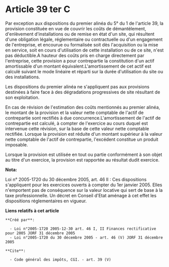 # Article 39 ter C

Par exception aux dispositions du premier alinéa du 5° du 1 de l'article 39, la provision constituée en vue de couvrir les
coûts de démantèlement, d'enlèvement d'installations ou de remise en état d'un site, qui résultent d'une obligation légale,
réglementaire ou contractuelle ou d'un engagement de l'entreprise, et encourue ou formalisée soit dès l'acquisition ou la
mise en service, soit en cours d'utilisation de cette installation ou de ce site, n'est pas déductible.A hauteur des coûts
pris en charge directement par l'entreprise, cette provision a pour contrepartie la constitution d'un actif amortissable d'un
montant équivalent.L'amortissement de cet actif est calculé suivant le mode linéaire et réparti sur la durée d'utilisation du
site ou des installations. 

Les dispositions du premier alinéa ne s'appliquent pas aux provisions destinées à faire face à des dégradations progressives
de site résultant de son exploitation. 

En cas de révision de l'estimation des coûts mentionnés au premier alinéa, le montant de la provision et la valeur nette
comptable de l'actif de contrepartie sont rectifiés à due concurrence.L'amortissement de l'actif de contrepartie est calculé,
à compter de l'exercice au cours duquel est intervenue cette révision, sur la base de cette valeur nette comptable rectifiée.
Lorsque la provision est réduite d'un montant supérieur à la valeur nette comptable de l'actif de contrepartie, l'excédent
constitue un produit imposable. 

Lorsque la provision est utilisée en tout ou partie conformément à son objet au titre d'un exercice, la provision est
rapportée au résultat dudit exercice.

**Nota:**

Loi n° 2005-1720 du 30 décembre 2005, art. 46 II : Ces dispositions s'appliquent pour les exercices ouverts à compter du 1er
janvier 2005. Elles n'emportent pas de conséquence sur la valeur locative qui sert de base à la taxe professionnelle. Un
décret en Conseil d'Etat aménage à cet effet les dispositions réglementaires en vigueur.

**Liens relatifs à cet article**

	**Créé par**:

	  - Loi n°2005-1720 2005-12-30 art. 46 I, II Finances rectificative pour 2005 JORF 31 décembre 2005
	  - Loi n°2005-1720 du 30 décembre 2005 - art. 46 (V) JORF 31 décembre 2005

	**Cite**:

	  - Code général des impôts, CGI. - art. 39 (V)
